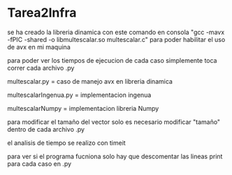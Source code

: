# Tarea2Infra

se ha creado la libreria dinamica con este comando en consola "gcc -mavx -fPIC -shared -o libmultescalar.so multescalar.c" para poder habilitar el uso de avx en mi maquina

para poder ver los tiempos de ejecucion de cada caso simplemente toca correr cada archivo .py

multescalar.py = caso de manejo avx en libreria dinamica

multescalarIngenua.py = implementacion ingenua 

multescalarNumpy = implementacion libreria Numpy

para modificar el tamaño del vector solo es necesario modificar "tamaño" dentro de cada archivo .py

el analisis de tiempo se realizo con timeit

para ver si el programa fucniona solo hay que descomentar las lineas print para cada caso en .py

